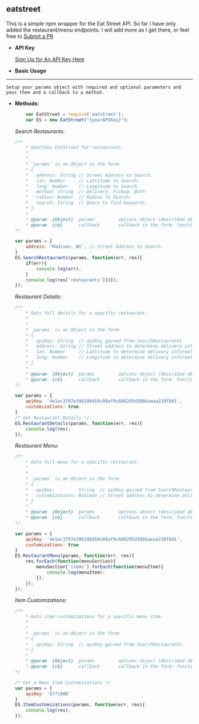 **eatstreet**
----
  This is a simple npm wrapper for the Eat Street API. So far I have only added the restaurant/menu endpoints.
  I will add more as I get there, or feel free to [Submit a PR](https://github.com/austinaryain/eatstreet/pull/new/master)

* **API Key**

  [Sign Up for An API Key Here](https://developers.eatstreet.com)


* **Basic Usage**
----
    Setup your params object with required and optional parameters and pass them and a callback to a method.

* **Methods:**

    ```javascript
        var EatStreet = require('eatstreet');
        var ES = new EatStreet("{yourAPIKey}");
    ```

    
  *Search Restaurants:*  

    ```javascript
    /**
        * Searches EatStreet for restaurants.
        *
        *
        * `params` is an Object in the form:
        * {
        *   address: String // Street Address to Search.
        *   lat: Number     // Lattitude to Search.
        *   long: Number    // Longitude to Search.
        *   method: String  // Delivery, Pickup, Both
        *   radius: Number  // Radius to Search.
        *   search: String  // Query to find keywords.
        * }
        *
        * @param  {Object}  params         options object (described above).
        * @param  {cb}      callback       callback in the form: function (err, response)
    */

    var params = {
        address: 'Madison, WI', // Street Address to Search.
    }
    ES.SearchRestaurants(params, function(err, res){
        if(err){
            console.log(err);
        }
        console.log(res['restaurants'][0]);
    });
    ```

    *Restaurant Details:*  

    ```javascript
    /**
        * Gets full details for a specific restaurant.
        *
        *
        * `params` is an Object in the form:
        * {
        *   apiKey: String  // apiKey gained from SearchRestaurants
        *   address: String // Street address to determine delivery information.
        *   lat: Number     // Lattitude to determine delivery information.
        *   long: Number    // Longitude to determine delivery information.
        * }
        *
        * @param  {Object}  params         options object (described above).
        * @param  {cb}      callback       callback in the form: function (err, response)
    */

    var params = {
        apiKey: '4e1ac3797e396198459c89af9c680205d30b6aeaa238f8d1',
        customizations: true
    }
    /* Get Restaurant Details */
    ES.RestaurantDetails(params, function(err, res){
        console.log(res);
    });
    ```

    *Restaurant Menu:*  

    ```javascript
    /**
        * Gets full menu for a specific restaurant.
        *
        *
        * `params` is an Object in the form:
        * {
        *   apiKey:         String  // apiKey gained from SearchRestaurants
        *   customizations: Boolean // Street address to determine delivery information.
        * }
        *
        * @param  {Object}  params         options object (described above).
        * @param  {cb}      callback       callback in the form: function (err, response)
    */

    var params = {
        apiKey: '4e1ac3797e396198459c89af9c680205d30b6aeaa238f8d1',
        customizations: true
    }
    ES.RestaurantMenu(params, function(err, res){
        res.forEach(function(menuSection){
            menuSection['items'].forEach(function(menuItem){
                console.log(menuItem);
            });
        });
    });
    ```

    *Item Customizations:*  

    ```javascript
    /**
        * Gets item customizations for a specific menu item.
        *
        *
        * `params` is an Object in the form:
        * {
        *   apiKey: String  // apiKey gained from SearchRestaurants
        * }
        *
        * @param  {Object}  params         options object (described above).
        * @param  {cb}      callback       callback in the form: function (err, response)
    */
    
    /* Get a Menu Item Customizations */
    var params = {
        apiKey: '6771808'
    }
    ES.ItemCustomizations(params, function(err, res){
        console.log(res);
    });
    ```
  

